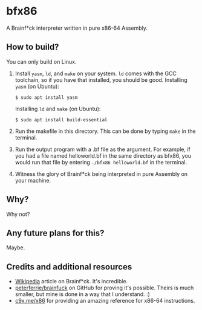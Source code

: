 # bfx86

A Brainf*ck interpreter written in pure x86-64 Assembly.

## How to build?

You can only build on Linux.

1. Install `yasm`, `ld`, and `make` on your system. `ld` comes with the GCC toolchain, so if you have that installed, you should be good.
    Installing `yasm` (on Ubuntu):

    `$ sudo apt install yasm`

    Installing `ld` and `make` (on Ubuntu):

    `$ sudo apt install build-essential`

2. Run the makefile in this directory. This can be done by typing `make` in the terminal.

3. Run the output program with a .bf file as the argument. For example, if you had a file named helloworld.bf in the same directory as bfx86, you would run that file by entering `./bfx86 helloworld.bf` in the terminal.

4. Witness the glory of Brainf*ck being interpreted in pure Assembly on your machine.

## Why?

Why not?

## Any future plans for this?

Maybe.

## Credits and additional resources
- [Wikipedia](https://en.wikipedia.org/wiki/Brainfuck) article on Brainf*ck. It's incredible.
- [peterferrie/brainfuck](https://github.com/peterferrie/brainfuck) on GitHub for proving it's possible. Theirs is much smaller, but mine is done in a way that I understand. :)
- [c9x.me/x86](https://c9x.me/x86/) for providing an amazing reference for x86-64 instructions.